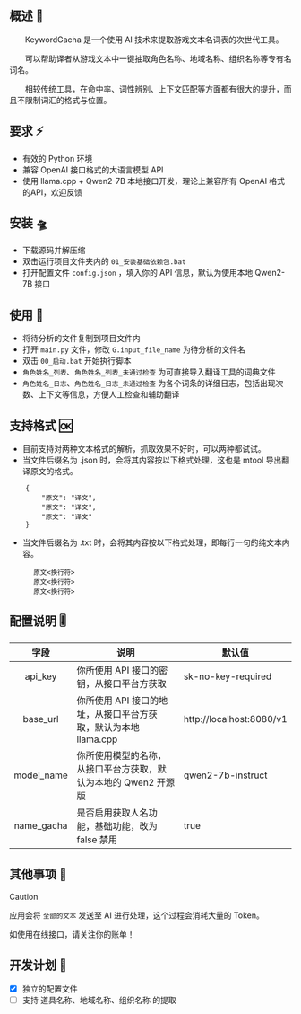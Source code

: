 ## 概述 📢
　　KeywordGacha 是一个使用 AI 技术来提取游戏文本名词表的次世代工具。

　　可以帮助译者从游戏文本中一键抽取角色名称、地域名称、组织名称等专有名词名。

　　相较传统工具，在命中率、词性辨别、上下文匹配等方面都有很大的提升，而且不限制词汇的格式与位置。

## 要求 ⚡
- 有效的 Python 环境
- 兼容 OpenAI 接口格式的大语言模型 API
- 使用 llama.cpp + Qwen2-7B 本地接口开发，理论上兼容所有 OpenAI 格式的API，欢迎反馈

## 安装 🛸
- 下载源码并解压缩
- 双击运行项目文件夹内的 `01_安装基础依赖包.bat`
- 打开配置文件 `config.json` ，填入你的 API 信息，默认为使用本地 Qwen2-7B 接口

## 使用 🚀
- 将待分析的文件复制到项目文件内
- 打开 `main.py` 文件，修改 `G.input_file_name` 为待分析的文件名
- 双击 `00_启动.bat` 开始执行脚本
- `角色姓名_列表`、`角色姓名_列表_未通过检查` 为可直接导入翻译工具的词典文件
- `角色姓名_日志`、`角色姓名_日志_未通过检查` 为各个词条的详细日志，包括出现次数、上下文等信息，方便人工检查和辅助翻译

## 支持格式 🆗
- 目前支持对两种文本格式的解析，抓取效果不好时，可以两种都试试。
- 当文件后缀名为 .json 时，会将其内容按以下格式处理，这也是 mtool 导出翻译原文的格式。
```
    {
        "原文": "译文",
        "原文": "译文",
        "原文": "译文"
    }
```
- 当文件后缀名为 .txt 时，会将其内容按以下格式处理，即每行一句的纯文本内容。
```
      原文<换行符>
      原文<换行符>
      原文<换行符>
```

## 配置说明 🎚️
| 字段 | 说明 | 默认值 |
|:----:|------|-------|
| api_key | 你所使用 API 接口的密钥，从接口平台方获取 | sk-no-key-required |
| base_url | 你所使用 API 接口的地址，从接口平台方获取，默认为本地 llama.cpp | http://localhost:8080/v1 |
| model_name | 你所使用模型的名称，从接口平台方获取，默认为本地的 Qwen2 开源版 | qwen2-7b-instruct |
| name_gacha | 是否启用获取人名功能，基础功能，改为 false 禁用 | true |

## 其他事项 📣
> [!CAUTION]
> 应用会将 `全部的文本` 发送至 AI 进行处理，这个过程会消耗大量的 Token。
> 
> 如使用在线接口，请关注你的账单！

## 开发计划 🔄
- [x] 独立的配置文件
- [ ] 支持 道具名称、地域名称、组织名称 的提取
